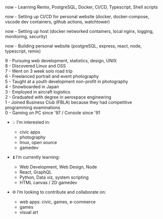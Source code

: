 now - Learning Remix, PostgreSQL, Docker, CI/CD, Typescript, Shell scripts

now - Setting up CI/CD for personal website (docker, docker-compose, vscode dev containers, github actions, watchtower) <br>

now - Setting up host (docker networked containers, local nginx, logging, monitoring, security)

now - Building personal website (postgreSQL, express, react, node, typescript, remix) <br>

9 - Pursuing web development, statistics, design, UNIX <br>
8  - Discovered Linux and OSS <br>
7  - Went on 3 week solo road trip <br>
6  - Freelanced portrait and event photography <br>
5  - Taught at a youth development non-profit in photography <br>
4  - Snowboarded in Japan <br>
3  - Employed in aircraft logistics <br>
2  - Graduated with degree in aerospace engineering <br>
1  - Joined Business Club (FBLA) because they had competitive programming examinations<br>
0  - Gaming on PC since '97 / Console since '91

- 💡 I’m interested in:
  - civic apps
  - photography
  - linux, open source
  - gamedev
  
- ⏫ I’m currently learning:
  - Web Development, Web Design, Node
  - React, GraphQL
  - Python, Data viz, system scripting
  - HTML canvas / 2D gamedev
  
- 🌐 I’m looking to contribute and collaborate on:
  - web apps: civic, games, e-commerce
  - games
  - visual art

<!--- 📡 How to reach me:
  - TBD
---!>

<!---
protofarer/protofarer is a ✨ special ✨ repository because its `README.md` (this file) appears on your GitHub profile.
You can click the Preview link to take a look at your changes.
--->
